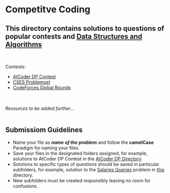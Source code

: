 # Competitve Coding

## This directory contains solutions to questions of popular contests and [Data Structures and Algorithms](https://github.com/1gne0u5/Learning-Resources/tree/master/Competitive%20Programming/DSALGO)

<br>

Contests:

- [AtCoder DP Contest](https://atcoder.jp/contests/dp/tasks)
- [CSES Problemset](https://cses.fi/problemset/)
- [CodeForces Global Rounds](https://codeforces.com/blog/entry/72188)

<br><br>
<i>Resources to be added further...</i>
<br><br>

## Submissiom Guidelines

- Name your file as ***name of the problem*** and follow the **camelCase** Paradigm for naming your files.
- Save your files in the designated folders assigned, for example, solutions to AtCoder DP Contest in the [AtCoder DP Directory](https://github.com/1gne0u5/Learning-Resources/tree/master/Competitive%20Programming/Solutions/AtCoder/DP%20Contest)
- Solutions to specific types of questions should be saved in particular subfolders, for example, solution to the [Salaries Queries](https://cses.fi/problemset/task/1144) problem in [this](https://github.com/1gne0u5/Learning-Resources/tree/master/Competitive%20Programming/Solutions/CSES/Range%20Queries) directory.
- New subfolders must be created responsibly leaving no room for confusions.
